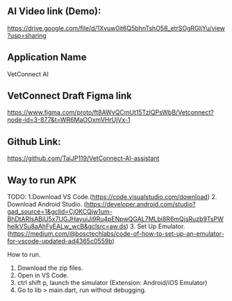 ## AI Video link (Demo):
https://drive.google.com/file/d/1Xvuw0it6Q5bhnTshO58_etrSOgRGIjYu/view?usp=sharing

## Application Name
VetConnect AI

## VetConnect Draft Figma link 
https://www.figma.com/proto/ft8AWvQCmUt15TzlQPsWbB/Vetconnect?node-id=3-877&t=WR6MaOOxmVHrUjVx-1

## Github Link:
https://github.com/TaiJP119/VetConnect-AI-assistant

## Way to run APK
TODO:
1.Download VS Code.(https://code.visualstudio.com/download)
2. Download Android Studio. (https://developer.android.com/studio?gad_source=1&gclid=Cj0KCQjw1um-BhDtARIsABjU5x7UGJHayuiJi9Ru4pENpwQGAL7MLbi8R6mQjsRuzb9TsPWhelkVSu8aAhFyEALw_wcB&gclsrc=aw.ds)
3. Set Up Emulator. (https://medium.com/@bosctechlabs/code-of-how-to-set-up-an-emulator-for-vscode-updated-ad4365c0559b)

How to run.
1. Download the zip files.
2. Open in VS Code.
3. ctrl shift p, launch the simulator (Extension: Android/iOS Emulator)
4. Go to lib > main.dart, run without debugging.



